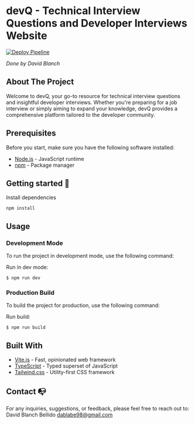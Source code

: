 # devQ - Technical Interview Questions and Developer Interviews Website 
[![Deploy Pipeline](https://github.com/DaviidBlanch/devQ/actions/workflows/pipeline.yaml/badge.svg)](https://github.com/DaviidBlanch/devQ/actions/workflows/pipeline.yaml)

*Done by David Blanch*

## About The Project
Welcome to devQ, your go-to resource for technical interview questions and insightful developer interviews. Whether you're preparing for a job interview or simply aiming to expand your knowledge, devQ provides a comprehensive platform tailored to the developer community.

## Prerequisites
Before you start, make sure you have the following software installed:
- [Node.js](https://nodejs.org/) - JavaScript runtime
- [npm](https://www.npmjs.com/) - Package manager

## Getting started 🚀

Install dependencies
```
npm install
```

## Usage
### Development Mode
To run the project in development mode, use the following command:

Run in dev mode:
```
$ npm run dev
```
### Production Build
To build the project for production, use the following command:

Run build:
```
$ npm run build
```

## Built With
- [Vite.js](https://vitejs.dev/) - Fast, opinionated web framework
- [TypeScript](https://www.typescriptlang.org/) - Typed superset of JavaScript
- [Tailwind.css](https://flowbite.com/) - Utility-first CSS framework

## Contact :mailbox_with_no_mail:
For any inquiries, suggestions, or feedback, please feel free to reach out to:
David Blanch Bellido dablabe98@gmail.com
